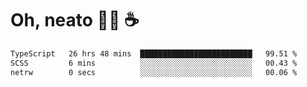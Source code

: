 # Oh, neato 🧑‍💻 ☕

<!--START_SECTION:waka-->

```txt
TypeScript   26 hrs 48 mins  █████████████████████████   99.51 %
SCSS         6 mins          ░░░░░░░░░░░░░░░░░░░░░░░░░   00.43 %
netrw        0 secs          ░░░░░░░░░░░░░░░░░░░░░░░░░   00.06 %
```

<!--END_SECTION:waka-->
